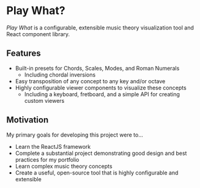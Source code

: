 # Play What?

*Play What* is a configurable, extensible music theory visualization tool and React component library.

## Features

- Built-in presets for Chords, Scales, Modes, and Roman Numerals
    - Including chordal inversions
- Easy transposition of any concept to any key and/or octave
- Highly configurable viewer components to visualize these concepts
    - Including a keyboard, fretboard, and a simple API for creating custom viewers

## Motivation

My primary goals for developing this project were to...

- Learn the ReactJS framework
- Complete a substantial project demonstrating good design and best practices for my portfolio
- Learn complex music theory concepts
- Create a useful, open-source tool that is highly configurable and extensible
